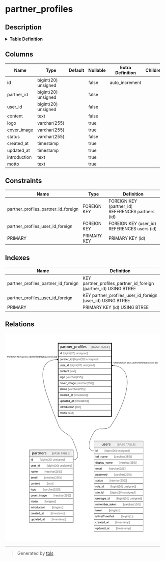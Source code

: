 # partner_profiles

## Description

<details>
<summary><strong>Table Definition</strong></summary>

```sql
CREATE TABLE `partner_profiles` (
  `id` bigint(20) unsigned NOT NULL AUTO_INCREMENT,
  `partner_id` bigint(20) unsigned NOT NULL,
  `user_id` bigint(20) unsigned NOT NULL,
  `content` text COLLATE utf8mb4_unicode_ci NOT NULL,
  `logo` varchar(255) COLLATE utf8mb4_unicode_ci DEFAULT NULL,
  `cover_image` varchar(255) COLLATE utf8mb4_unicode_ci DEFAULT NULL,
  `status` varchar(255) COLLATE utf8mb4_unicode_ci NOT NULL,
  `created_at` timestamp NULL DEFAULT NULL,
  `updated_at` timestamp NULL DEFAULT NULL,
  `introduction` text COLLATE utf8mb4_unicode_ci,
  `motto` text COLLATE utf8mb4_unicode_ci,
  PRIMARY KEY (`id`),
  KEY `partner_profiles_partner_id_foreign` (`partner_id`),
  KEY `partner_profiles_user_id_foreign` (`user_id`),
  CONSTRAINT `partner_profiles_partner_id_foreign` FOREIGN KEY (`partner_id`) REFERENCES `partners` (`id`) ON DELETE CASCADE,
  CONSTRAINT `partner_profiles_user_id_foreign` FOREIGN KEY (`user_id`) REFERENCES `users` (`id`) ON DELETE CASCADE
) ENGINE=InnoDB AUTO_INCREMENT=[Redacted by tbls] DEFAULT CHARSET=utf8mb4 COLLATE=utf8mb4_unicode_ci
```

</details>

## Columns

| Name | Type | Default | Nullable | Extra Definition | Children | Parents | Comment |
| ---- | ---- | ------- | -------- | ---------------- | -------- | ------- | ------- |
| id | bigint(20) unsigned |  | false | auto_increment |  |  |  |
| partner_id | bigint(20) unsigned |  | false |  |  | [partners](partners.md) |  |
| user_id | bigint(20) unsigned |  | false |  |  | [users](users.md) |  |
| content | text |  | false |  |  |  |  |
| logo | varchar(255) |  | true |  |  |  |  |
| cover_image | varchar(255) |  | true |  |  |  |  |
| status | varchar(255) |  | false |  |  |  |  |
| created_at | timestamp |  | true |  |  |  |  |
| updated_at | timestamp |  | true |  |  |  |  |
| introduction | text |  | true |  |  |  |  |
| motto | text |  | true |  |  |  |  |

## Constraints

| Name | Type | Definition |
| ---- | ---- | ---------- |
| partner_profiles_partner_id_foreign | FOREIGN KEY | FOREIGN KEY (partner_id) REFERENCES partners (id) |
| partner_profiles_user_id_foreign | FOREIGN KEY | FOREIGN KEY (user_id) REFERENCES users (id) |
| PRIMARY | PRIMARY KEY | PRIMARY KEY (id) |

## Indexes

| Name | Definition |
| ---- | ---------- |
| partner_profiles_partner_id_foreign | KEY partner_profiles_partner_id_foreign (partner_id) USING BTREE |
| partner_profiles_user_id_foreign | KEY partner_profiles_user_id_foreign (user_id) USING BTREE |
| PRIMARY | PRIMARY KEY (id) USING BTREE |

## Relations

![er](partner_profiles.svg)

---

> Generated by [tbls](https://github.com/k1LoW/tbls)
